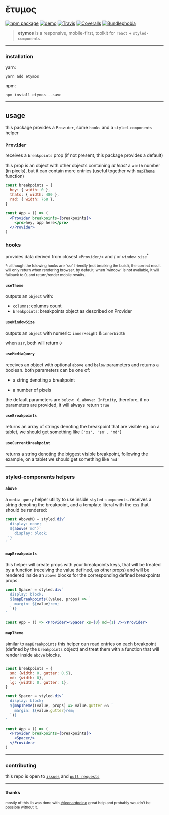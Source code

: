 # ἔτυμος

[![npm package][npm-badge]][npm]
[![demo][demo-badge]][demo]
[![Travis][build-badge]][build]
[![Coveralls][coveralls-badge]][coveralls]
[![Bundlephobia][bundlephobia-badge]][bundlephobia]

> **etymos** is a responsive, mobile-first, toolkit for `react` + `styled-components`.

---

### installation

yarn:

```
yarn add etymos
```

npm:

```
npm install etymos --save
```

---

## usage

this package provides a `Provider`, some `hooks` and a `styled-components` helper

### `Provider`

receives a `breakpoints` prop (if not present, this package provides a default)

this prop is an object with other objects containing *at least* a `width` number (in pixels), but it can contain more entries (useful together with [`mapTheme`](#maptheme) function)

```jsx
const breakpoints = {
  hey: { width: 0 },
  thats: { width: 480 },
  rad: { width: 768 },
}

const App = () => (
  <Provider breakpoints={breakpoints}>
    <pre>hey, app here</pre>
  </Provider>
)
```

### hooks

provides data derived from closest `<Provider/>` and / or `window size`<sup>\*</sup>

<sub>
  *: although the folowing hooks are `ssr` friendly (not breaking the build), the correct result will only return when rendering browser. by default, when `window` is not available, it will fallback to 0, and return/render mobile results.
</sub>

#### `useTheme`

outputs an `object` with:

- `columns`: columns count
- `breakpoints`: breakpoints object as described on Provider

#### `useWindowSize`

outputs an `object` with numeric: `innerHeight` & `innerWidth`

when `ssr`, both will return `0`

#### `useMediaQuery`

receives an object with optional `above` and `below` parameters and returns a boolean. both parameters can be one of:

- a string denoting a breakpoint

- a number of pixels

the default parameters are `below: 0`, `above: Infinity`, therefore, if no parameters are provided, it will always return `true`

#### `useBreakpoints`

returns an array of strings denoting the breakpoint that are visible eg. on a tablet, we should get something like `['xs', 'sm', 'md']`

#### `useCurrentBreakpoint`

returns a string denoting the biggest visible breakpoint, following the example, on a tablet we should get something like `'md'`

---

### styled-components helpers

#### `above`

a `media query` helper utility to use inside `styled-components`. receives a string denoting the breakpoint, and a template literal with the `css` that should be rendered:

```jsx
const AboveMD = styled.div`
  display: none;
  ${above('md')`
    display: block;
 `}
`
```

#### `mapBreakpoints`

this helper will create props with your breakpoints keys, that will be treated by a function (receiving the value defined, as other props) and will be rendered inside an `above` blocks for the corresponding defined breakpoints props.

```jsx
const Spacer = styled.div`
  display: block;
  ${mapBreakpoints((value, props) => `
    margin: ${value}rem;
  `)}
`

const App = () => <Provider><Spacer xs={0} md={1} /></Provider>

```

#### `mapTheme`

similar to `mapBreakpoints` this helper can read entries on each breakpoint (defined by the `breakpoints` object) and treat them with a function that will render inside `above` blocks.

```jsx

const breakpoints = {
  sm: {width: 0, gutter: 0.5},
  md: {width: 0},
  lg: {width: 0, gutter: 1},
}

const Spacer = styled.div`
  display: block;
  ${mapTheme((value, props) => value.gutter && `
    margin: ${value.gutter}rem;
  `)}
`

const App = () => (
  <Provider breakpoints={breakpoints}>
    <Spacer/>
  </Provider>
)
```


---

### contributing

this repo is open to [`issues`](https://github.com/vitordino/etymos/issues) and [`pull requests`](https://github.com/vitordino/etymos/pulls)

---

#### thanks

<sub>mostly of this lib was done with [@leonardodino](https://github.com/leonardodino) great help and probably wouldn't be possible without it.</sub>

[npm-badge]: https://img.shields.io/npm/v/etymos.svg?style=flat-square
[npm]: https://npmjs.org/package/etymos
[demo-badge]: https://img.shields.io/badge/www-demo-lightgray.svg?style=flat-square
[demo]: https://etymos.vitordino.com/
[build-badge]: https://img.shields.io/travis/vitordino/etymos/master.svg?style=flat-square
[build]: https://travis-ci.org/vitordino/etymos
[coveralls-badge]: https://img.shields.io/coveralls/vitordino/etymos/master.svg?style=flat-square
[coveralls]: https://coveralls.io/github/vitordino/etymos
[bundlephobia-badge]: https://img.shields.io/bundlephobia/minzip/etymos.svg?style=flat-square
[bundlephobia]: https://bundlephobia.com/result?p=etymos
